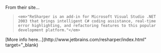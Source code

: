 From their site...

<blockquote dir="ltr" style="MARGIN-RIGHT: 0px">

    <em>"ReSharper is an add-in for Microsoft Visual Studio .NET 2003 that brings intelligent C# coding assistance, real-time error highlighting, and refactoring features to this popular development platform."</em>

</blockquote>

<p dir="ltr">
  [More info here...](http://www.jetbrains.com/resharper/index.html" target="_blank)
